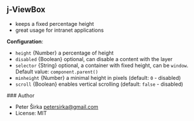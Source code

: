 ## j-ViewBox

- keeps a fixed percentage height
- great usage for intranet applications

__Configuration__:

- `height` {Number} a percentage of height
- `disabled` {Boolean} optional, can disable a content with the layer
- `selector` {String} optional, a container with fixed height, can be `window`. Default value: `component.parent()`
- `minheight` {Number} a minimal height in pixels (default: `0` - disabled)
- `scroll` {Boolean} enables vertical scrolling (default: `false` - disabled)

### Author

- Peter Širka <petersirka@gmail.com>
- License: MIT